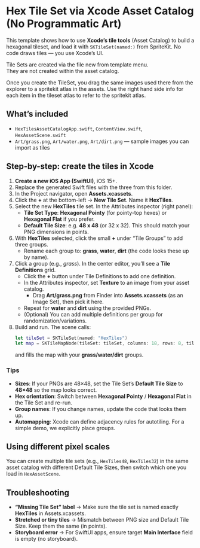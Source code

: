 # Hex Tile Set via Xcode Asset Catalog (No Programmatic Art)

This template shows how to use **Xcode’s tile tools** (Asset Catalog) to build a hexagonal tileset,
and load it with `SKTileSet(named:)` from SpriteKit. No code draws tiles — you use Xcode’s UI.


Tile Sets are created via the file new from template menu.  
They are not created within the asset catalog.

Once you create the TileSet, you drag the same images used there from the explorer to a spritekit atlas in the assets.  Use the right hand side info for each item in the tileset atlas to refer to the spritekit atlas.





## What’s included
- `HexTilesAssetCatalogApp.swift`, `ContentView.swift`, `HexAssetScene.swift`
- `Art/grass.png`, `Art/water.png`, `Art/dirt.png` — sample images you can import as tiles

## Step-by-step: create the tiles **in Xcode**

1. **Create a new iOS App (SwiftUI)**, iOS 15+.
2. Replace the generated Swift files with the three from this folder.
3. In the Project navigator, open **Assets.xcassets**.
4. Click the **+** at the bottom-left → **New Tile Set**. Name it **HexTiles**.
5. Select the new **HexTiles** tile set. In the Attributes inspector (right panel):
   - **Tile Set Type**: **Hexagonal Pointy** (for pointy-top hexes) or **Hexagonal Flat** if you prefer.
   - **Default Tile Size**: e.g. **48 x 48** (or 32 x 32). This should match your PNG dimensions in points.
6. With **HexTiles** selected, click the small **+** under “Tile Groups” to add three groups.
   - Rename each group to: **grass**, **water**, **dirt** (the code looks these up by name).
7. Click a group (e.g., *grass*). In the center editor, you’ll see a **Tile Definitions** grid.
   - Click the **+** button under Tile Definitions to add one definition.
   - In the Attributes inspector, set **Texture** to an image from your asset catalog.
     - Drag **Art/grass.png** from Finder into **Assets.xcassets** (as an Image Set), then pick it here.
   - Repeat for **water** and **dirt** using the provided PNGs.
   - (Optional) You can add multiple definitions per group for randomization/variations.
8. Build and run. The scene calls:
   ```swift
   let tileSet = SKTileSet(named: "HexTiles")
   let map = SKTileMapNode(tileSet: tileSet, columns: 18, rows: 8, tileSize: tileSet.defaultTileSize)
   ```
   and fills the map with your **grass/water/dirt** groups.

### Tips
- **Sizes**: If your PNGs are 48×48, set the Tile Set’s **Default Tile Size** to **48×48** so the map looks correct.
- **Hex orientation**: Switch between **Hexagonal Pointy** / **Hexagonal Flat** in the Tile Set and re-run.
- **Group names**: If you change names, update the code that looks them up.
- **Automapping**: Xcode can define adjacency rules for autotiling. For a simple demo, we explicitly place groups.

## Using different pixel scales
You can create multiple tile sets (e.g., `HexTiles48`, `HexTiles32`) in the same asset catalog with different Default Tile Sizes, then switch which one you load in `HexAssetScene`.

## Troubleshooting
- **“Missing Tile Set” label** → Make sure the tile set is named exactly **HexTiles** in Assets.xcassets.
- **Stretched or tiny tiles** → Mismatch between PNG size and Default Tile Size. Keep them the same (in points).
- **Storyboard error** → For SwiftUI apps, ensure target **Main Interface** field is empty (no storyboard).
